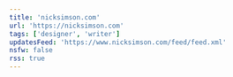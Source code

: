 ```yaml
---
title: 'nicksimson.com'
url: 'https://nicksimson.com'
tags: ['designer', 'writer']
updatesFeed: 'https://www.nicksimson.com/feed/feed.xml'
nsfw: false
rss: true
---
```

